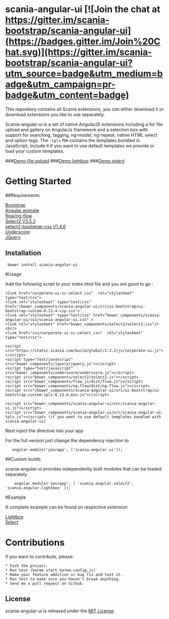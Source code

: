 # scania-angular-ui [![Join the chat at https://gitter.im/scania-bootstrap/scania-angular-ui](https://badges.gitter.im/Join%20Chat.svg)](https://gitter.im/scania-bootstrap/scania-angular-ui?utm_source=badge&utm_medium=badge&utm_campaign=pr-badge&utm_content=badge)

This repository contains all Scania extensions, you can either download it or download extensions you like to use separately.

Scania-angular-ui is a set of native AngularJS extensions including a for file upload and gallery on AngularJs framework and a selection box with support for searching, tagging, ng-model, ng-repeat, native HTML select and option tags.
The ```-tpls``` file contains the templates bundled in JavaScript, include it if you want to use default templates we provide or load your custom templates.


###<a href="http://embed.plnkr.co/PlVBJeLgy5CgqED6rzQq/preview">Demo file upload</a>
###<a href="http://embed.plnkr.co/PlVBJeLgy5CgqED6rzQq/preview">Demo lightbox</a>
###<a href="http://embed.plnkr.co/L3YYgq7TEM2mBG9s9we1/preview">Demo select</a>

# Getting Started


##Requirements

<a href="http://getbootstrap.com/">Bootstrap</a><br/>
<a href="https://angularjs.org/">Angular animate</a><br/>
<a href="http://flowjs.github.io/ng-flow/">flow/ng-flow</a><br/>
<a href="https://github.com/ivaynberg/select2">Select2 V3.5.2</a><br/>
<a href="https://github.com/t0m/select2-bootstrap-css/tree/bootstrap3">select2-bootstrap-css V1.4.6</a><br/>
<a href="https://github.com/jashkenas/underscore">Underscore</a><br/>
<a href="http://jquery.com/">JQuery</a><br/>

## Installation

     bower install scania-angular-ui

#Usage

Add the following script to your index.html file and you are good to go :<br/>

    
        
    
    <link href="corporate-ui-sc-select.css"  rel="stylesheet" type="text/css">
    <link rel="stylesheet" type="text/css"  href="/bower_components/scania-angular-ui/src/ui-bootstrap/ui-bootstrap-custom-0.13.4-csp.css">
    <link rel="stylesheet" type="text/css" href="bower_components/scania-angular-ui/css/scania-angular-ui.css" >
    <link rel="stylesheet" href="bower_components/select2/select2.css"/><br/>
    <link href="css/corporate-ui-sc-select.css"  rel="stylesheet" type="text/css">

    <script src="https://static.scania.com/build/global/2.3.2/js/corporate-ui.js"></script>
    <script type="text/javascript" src="bower_components/jquery/jquery.js"></script>
    <script type="text/javascript" src="bower_components/underscore/underscore.js"></script>
    <script src="bower_components/select2/select2.js"></script>
    <script src="bower_components/flow.js/dist/flow.js"></script>
    <script src="bower_components/ng-flow/dist/ng-flow.js"></script>
    <script src="/bower_components/scania-angular-ui/src/ui-bootstrap/ui-bootstrap-custom-tpls-0.13.4.min.js"></script>

    <script src="bower_components/scania-angular-ui/src/scania-angular-ui.js"></script>
    <script src="bower_components/scania-angular-ui/src/scania-angular-ui-tpls.js"></script> (if you want to use default templates boudled with scania-angular-ui)


Next inject the directive into your app

For the full version just change the dependency injection to

       angular.module('yourapp', ['scania.angular.ui']);

##Custom builds

scania-angular-ui provides independently built modules that can be loaded separately

        angular.module('yourapp', [ 'scania.angular.select2', 'scania.angular.lightbox' ]);

#Example

A complete example can be found on respective extension.

 <a href="http://embed.plnkr.co/PlVBJeLgy5CgqED6rzQq/preview">Lightbox</a><br/>
 <a href="http://embed.plnkr.co/L3YYgq7TEM2mBG9s9we1/preview">Select</a>



# Contributions


If you want to contribute, please:

	* Fork the project.
	* Run test (karma start karma.config.js)
	* Make your feature addition or bug fix and test it.
	* Run test to make sure you haven't break anything.
	* Send me a pull request on Github.

## License

scania-angular-ui is released under the [MIT License](http://www.opensource.org/licenses/MIT).